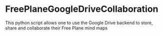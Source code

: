 # FreePlaneGoogleDriveCollaboration
This python script allows one to use the Google Drive backend to store, share and collaborate their Free Plane mind maps

